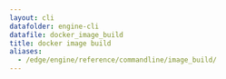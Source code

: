 ```yaml
---
layout: cli
datafolder: engine-cli
datafile: docker_image_build
title: docker image build
aliases:
  - /edge/engine/reference/commandline/image_build/
---
```

<!--
This page is automatically generated from Docker's source code. If you want to
suggest a change to the text that appears here, open a ticket or pull request
in the source repository on GitHub:

https://github.com/docker/cli
-->

